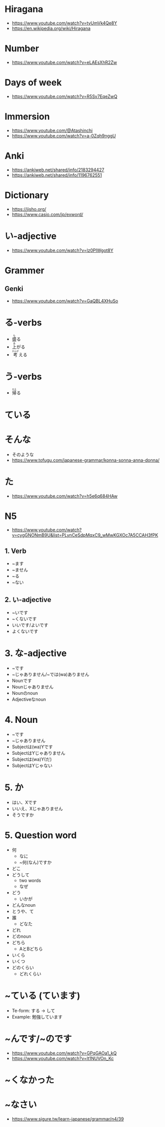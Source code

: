 # Hiragana
* https://www.youtube.com/watch?v=tvUmVk4Qe8Y
* https://en.wikipedia.org/wiki/Hiragana
# Number
* https://www.youtube.com/watch?v=eLAEsXhR2Zw
# Days of week
* https://www.youtube.com/watch?v=R5Sv7EqeZwQ
# Immersion
* https://www.youtube.com/@Atashinchi
* https://www.youtube.com/watch?v=a-0Zqh9nggU
# Anki
* https://ankiweb.net/shared/info/2183294427
* https://ankiweb.net/shared/info/1196762551
# Dictionary
* https://jisho.org/
* https://www.casio.com/jp/exword/
# い-adjective
* https://www.youtube.com/watch?v=lz0PIWgot8Y
# Grammer
## Genki
* https://www.youtube.com/watch?v=GaQBL4XHuSo
# る-verbs
* <ruby>盛<rp>【</rp><rt>も</rt><rp>】</rp>る<rt></rt></ruby>
* <ruby>上<rp>【</rp><rt>あ</rt><rp>】</rp>がる<rt></rt></ruby>
* <ruby>考<rp>【</rp><rt>かんが</rt><rp>】</rp>える<rt></rt></ruby>
# う-verbs
* <ruby>帰<rp>【</rp><rt>かえ</rt><rp>】</rp>る<rt></rt></ruby>
# ている
# そんな
* そのような
* https://www.tofugu.com/japanese-grammar/konna-sonna-anna-donna/
# た
* https://www.youtube.com/watch?v=h5e6q684HAw
# N5
* https://www.youtube.com/watch?v=cygGNONmB9U&list=PLynCeSdpMqxC9_wMwKGXOc7A5CCAH3fPK
## 1. Verb
* ~ます
* ~ません
* ~る
* ~ない
## 2. い-adjective
* ~いです
* ~くないです
* いいです/よいです
* よくないです
# 3. な-adjective
* ~です
* ~じゃありません/~では(wa)ありません
* Nounです
* Nounじゃありません
* Nounのnoun
* Adjectiveなnoun
# 4. Noun
* ~です
* ~じゃありません
* Subjectは(wa)Yです
* SubjectはYじゃありません
* Subjectは(wa)Y(だ)
* SubjectはYじゃない
# 5. か
* はい、Xです
* いいえ、Xじゃありません
* そうですか
# 5. Question word
* 何
  * なに
  * ~何(なん)ですか
* どこ
* どうして
  * two words
  * なぜ
* どう
  * いかが
* どんなnoun
* とうや、て
* 誰
  * どなた
* どれ
* どのnoun
* どちら
  * AとBどちら
* いくら
* いくつ
* どのくらい
  * どれくらい
# ~ている (ています)
* Te-form: する -> して
* Example: 勉強しています
# ~んです/~のです
* https://www.youtube.com/watch?v=GPqGAOa1_kQ
* https://www.youtube.com/watch?v=lt1NUVOn_Kc
# ~くなかった
# ~なさい
* https://www.sigure.tw/learn-japanese/grammar/n4/39
